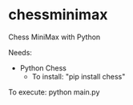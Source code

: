 # chessminimax
Chess MiniMax with Python

Needs:
  - Python Chess
    - To install: "pip install chess"

To execute:
python main.py

